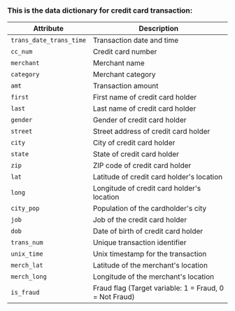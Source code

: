 ### This is the data dictionary for credit card transaction:

| **Attribute**              | **Description**                        |
|----------------------------|----------------------------------------|
| `trans_date_trans_time`   | Transaction date and time                     |
| `cc_num`                  | Credit card number                            |
| `merchant`                | Merchant name                                 |
| `category`                | Merchant category                             |
| `amt`                     | Transaction amount                            |
| `first`                   | First name of credit card holder              |
| `last`                    | Last name of credit card holder               |
| `gender`                  | Gender of credit card holder                  |
| `street`                  | Street address of credit card holder          |
| `city`                    | City of credit card holder                    |
| `state`                   | State of credit card holder                   |
| `zip`                     | ZIP code of credit card holder                |
| `lat`                     | Latitude of credit card holder's location     |
| `long`                    | Longitude of credit card holder's location    |
| `city_pop`                | Population of the cardholder's city           |
| `job`                     | Job of the credit card holder                 |
| `dob`                     | Date of birth of credit card holder           |
| `trans_num`               | Unique transaction identifier                 |
| `unix_time`               | Unix timestamp for the transaction            |
| `merch_lat`               | Latitude of the merchant's location           |
| `merch_long`              | Longitude of the merchant's location          |
| `is_fraud`                | Fraud flag (Target variable: 1 = Fraud, 0 = Not Fraud) |
